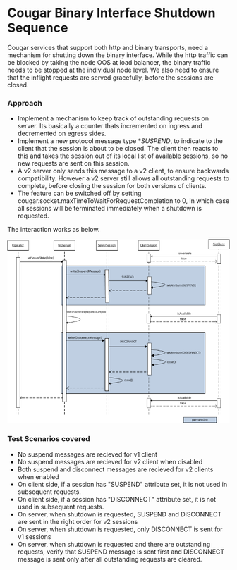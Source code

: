 ---
---
# Cougar Binary Interface Shutdown Sequence

Cougar services that support both http and binary transports, need a mechanism for shutting down the binary interface. While the http traffic can be blocked by taking the node OOS at load balancer, the binary traffic needs to be stopped at the individual node level. We also need to ensure that the inflight requests are served gracefully, before the sessions are closed.

### Approach

* Implement a mechanism to keep track of outstanding requests on server. Its basically a counter thats incremented on ingress and decremented on egress sides.
 * Implement a new protocol message type \**SUSPEND*, to indicate to the client that the session is about to be closed. The client then reacts to this and takes the session out of its local list of available sessions, so no new requests are sent on this session.
* A v2 server only sends this message to a v2 client, to ensure backwards compatibility. However a v2 server still allows all outstanding requests to complete, before closing the session for both versions of clients.
* The feature can be switched off by setting cougar.socket.maxTimeToWaitForRequestCompletion to 0, in which case all sessions will be terminated immediately when a shutdown is requested.

The interaction works as below.

![BinProtocolSuspend](BinProtocolSuspend.png)

### Test Scenarios covered

* No suspend messages are recieved for v1 client
* No suspend messages are recieved for v2 client when disabled
* Both suspend and disconnect messages are recieved for v2 clients when enabled
* On client side, if a session has "SUSPEND" attribute set, it is not used in subsequent requests.
* On client side, if a session has "DISCONNECT" attribute set, it is not used in subsequent requests.
* On server, when shutdown is requested, SUSPEND and DISCONNECT are sent in the right order for v2 sessions
* On server, when shutdown is requested, only DISCONNECT is sent for v1 sessions
* On server, when shutdown is requested and there are outstanding requests, verify that SUSPEND message is sent first and DISCONNECT message is sent only after all outstanding requests are cleared.